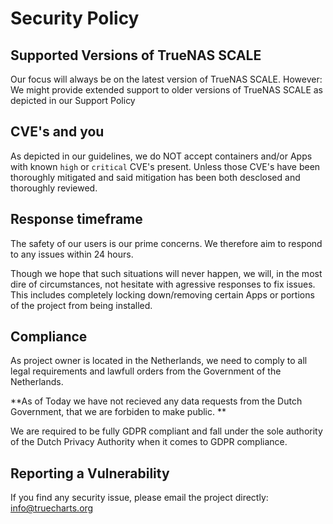 # Security Policy

## Supported Versions of TrueNAS SCALE

Our focus will always be on the latest version of TrueNAS SCALE.
However: We might provide extended support to older versions of TrueNAS SCALE as depicted in our Support Policy


## CVE's and you

As depicted in our guidelines, we do NOT accept containers and/or Apps with known `high` or `critical` CVE's present. Unless those CVE's have been thoroughly mitigated and said mitigation has been both desclosed and thoroughly reviewed.


## Response timeframe

The safety of our users is our prime concerns. We therefore aim to respond to any issues within 24 hours.

Though we hope that such situations will never happen, we will, in the most dire of circumstances, not hesitate with agressive responses to fix issues. This includes completely locking down/removing certain Apps or portions of the project from being installed.


## Compliance

As project owner is located in the Netherlands, we need to comply to all legal requirements and lawfull orders from the Government of the Netherlands.

**As of Today we have not recieved any data requests from the Dutch Government, that we are forbiden to make public. **

We are required to be fully GDPR compliant and fall under the sole authority of the Dutch Privacy Authority when it comes to GDPR compliance.



## Reporting a Vulnerability

If you find any security issue, please email the project directly:
info@truecharts.org
